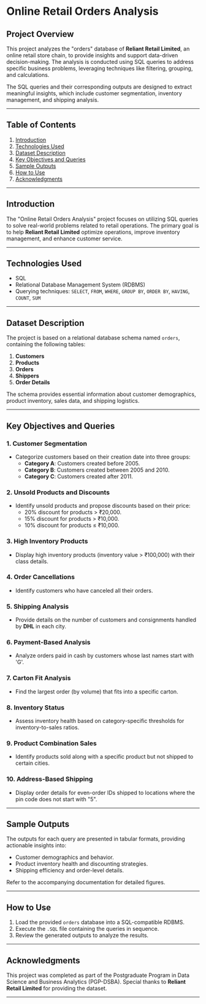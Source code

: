 # Online Retail Orders Analysis

## **Project Overview**
This project analyzes the "orders" database of **Reliant Retail Limited**, an online retail store chain, to provide insights and support data-driven decision-making. The analysis is conducted using SQL queries to address specific business problems, leveraging techniques like filtering, grouping, and calculations.

The SQL queries and their corresponding outputs are designed to extract meaningful insights, which include customer segmentation, inventory management, and shipping analysis.

---

## **Table of Contents**
1. [Introduction](#introduction)
2. [Technologies Used](#technologies-used)
3. [Dataset Description](#dataset-description)
4. [Key Objectives and Queries](#key-objectives-and-queries)
5. [Sample Outputs](#sample-outputs)
6. [How to Use](#how-to-use)
7. [Acknowledgments](#acknowledgments)

---

## **Introduction**
The "Online Retail Orders Analysis" project focuses on utilizing SQL queries to solve real-world problems related to retail operations. The primary goal is to help **Reliant Retail Limited** optimize operations, improve inventory management, and enhance customer service.

---

## **Technologies Used**
- SQL
- Relational Database Management System (RDBMS)
- Querying techniques: `SELECT`, `FROM`, `WHERE`, `GROUP BY`, `ORDER BY`, `HAVING`, `COUNT`, `SUM`

---

## **Dataset Description**
The project is based on a relational database schema named `orders`, containing the following tables:
1. **Customers**
2. **Products**
3. **Orders**
4. **Shippers**
5. **Order Details**

The schema provides essential information about customer demographics, product inventory, sales data, and shipping logistics.

---

## **Key Objectives and Queries**

### **1. Customer Segmentation**
- Categorize customers based on their creation date into three groups:
  - **Category A**: Customers created before 2005.
  - **Category B**: Customers created between 2005 and 2010.
  - **Category C**: Customers created after 2011.

### **2. Unsold Products and Discounts**
- Identify unsold products and propose discounts based on their price:
  - 20% discount for products > ₹20,000.
  - 15% discount for products > ₹10,000.
  - 10% discount for products ≤ ₹10,000.

### **3. High Inventory Products**
- Display high inventory products (inventory value > ₹100,000) with their class details.

### **4. Order Cancellations**
- Identify customers who have canceled all their orders.

### **5. Shipping Analysis**
- Provide details on the number of customers and consignments handled by **DHL** in each city.

### **6. Payment-Based Analysis**
- Analyze orders paid in cash by customers whose last names start with 'G'.

### **7. Carton Fit Analysis**
- Find the largest order (by volume) that fits into a specific carton.

### **8. Inventory Status**
- Assess inventory health based on category-specific thresholds for inventory-to-sales ratios.

### **9. Product Combination Sales**
- Identify products sold along with a specific product but not shipped to certain cities.

### **10. Address-Based Shipping**
- Display order details for even-order IDs shipped to locations where the pin code does not start with "5".

---

## **Sample Outputs**
The outputs for each query are presented in tabular formats, providing actionable insights into:
- Customer demographics and behavior.
- Product inventory health and discounting strategies.
- Shipping efficiency and order-level details.

Refer to the accompanying documentation for detailed figures.

---

## **How to Use**
1. Load the provided `orders` database into a SQL-compatible RDBMS.
2. Execute the `.SQL` file containing the queries in sequence.
3. Review the generated outputs to analyze the results.

---

## **Acknowledgments**
This project was completed as part of the Postgraduate Program in Data Science and Business Analytics (PGP-DSBA). Special thanks to **Reliant Retail Limited** for providing the dataset.

---
